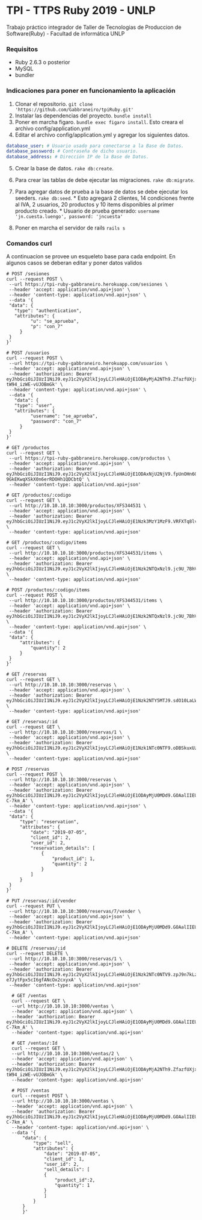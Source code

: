 # TPI - TTPS Ruby 2019 - UNLP
  Trabajo práctico integrador de Taller de Tecnologias de Produccion de Software(Ruby) - Facultad de informática UNLP

### Requisitos
  - Ruby 2.6.3 o posterior
  - MySQL
  - bundler


### Indicaciones para poner en funcionamiento la aplicación
  1. Clonar el repositorio. `git clone 'https://github.com/Gabbraneiro/tpiRuby.git'`
  2. Instalar las dependencias del proyecto. `bundle install`
  3. Poner en marcha figaro. `bundle exec figaro install`. Esto creara el archivo config/application.yml
  4. Editar el archivo config/application.yml y agregar los siguientes datos.
  ```yml
  database_user: # Usuario usado para conectarse a la Base de Datos.
  database_password: # Contraseña de dicho usuario.
  database_address: # Dirección IP de la Base de Datos.
  ```
  5. Crear la base de datos. `rake db:create`.
  6. Para crear las tablas de debe ejecutar las migraciones. `rake db:migrate`.
  7. Para agregar datos de prueba a la base de datos se debe ejecutar los seeders. `rake db:seed`.
    * Esto agregará 2 clientes, 14 condiciones frente al IVA, 2 usuarios, 20 productos y 10 items disponibles al primer producto creado.
    * Usuario de prueba generado: `username 'jn.cuesta.luengo', password: 'jncuesta'`

  8. Poner en marcha el servidor de rails `rails s`


### Comandos curl
  A continuacion se provee un esqueleto base para cada endpoint. En algunos casos se deberan editar y poner datos validos

   ```
  # POST /sesiones
  curl --request POST \
    --url https://tpi-ruby-gabbraneiro.herokuapp.com/sesiones \
    --header 'accept: application/vnd.api+json' \
    --header 'content-type: application/vnd.api+json' \
    --data '{
    "data": {
      "type": "authentication",
      "attributes": {
  			"u": "se_aprueba",
  			"p": "con_7"
  		}
    }
  }'
   ```

   ```
  # POST /usuarios
  curl --request POST \
    --url https://tpi-ruby-gabbraneiro.herokuapp.com/usuarios \
    --header 'accept: application/vnd.api+json' \
    --header 'authorization: Bearer eyJhbGciOiJIUzI1NiJ9.eyJ1c2VyX2lkIjoyLCJleHAiOjE1ODAyMjA2NTh9.ZfazfUXjxDnvuv0xIAY8tqAJ-tW94_izWE-vUJOBmGk' \
    --header 'content-type: application/vnd.api+json' \
    --data '{
  	  "data": {
      "type": "user",
      "attributes": {
  			"username": "se_aprueba",
  			"password": "con_7"			
  		}
    }
  }'
   ```

   ```
  # GET /productos
  curl --request GET \
    --url https://tpi-ruby-gabbraneiro.herokuapp.com/productos \
    --header 'accept: application/vnd.api+json' \
    --header 'authorization: Bearer eyJhbGciOiJIUzI1NiJ9.eyJ1c2VyX2lkIjoyLCJleHAiOjE1ODAxNjU2NjV9.fpUnOHn6QefKXt-9GkEKwqXSkX0n6erRDOHh1QDCbtQ' \
    --header 'content-type: application/vnd.api+json'
   ```

   ```
  # GET /productos/:codigo
  curl --request GET \
    --url http://10.10.10.10:3000/productos/XFS344531 \
    --header 'accept: application/vnd.api+json' \
    --header 'authorization: Bearer eyJhbGciOiJIUzI1NiJ9.eyJ1c2VyX2lkIjoyLCJleHAiOjE1Nzk3MzY1MzF9.VRFXTq8lvpeqe14_n798Fy7GH_pW2HSWhdV8J4DJKvc' \
    --header 'content-type: application/vnd.api+json'
   ```

   ```
  # GET /productos/:codigo/items
  curl --request GET \
    --url http://10.10.10.10:3000/productos/XFS344531/items \
    --header 'accept: application/vnd.api+json' \
    --header 'authorization: Bearer eyJhbGciOiJIUzI1NiJ9.eyJ1c2VyX2lkIjoyLCJleHAiOjE1Nzk2NTQxNzl9.jc9U_7BhVNrX1dxf7DwC7Ue7tRTHDeCqxYcnCC89Gxo' \
    --header 'content-type: application/vnd.api+json'
   ```

   ```
  # POST /productos/:codigo/items
  curl --request POST \
    --url http://10.10.10.10:3000/productos/XFS344531/items \
    --header 'accept: application/vnd.api+json' \
    --header 'authorization: Bearer eyJhbGciOiJIUzI1NiJ9.eyJ1c2VyX2lkIjoyLCJleHAiOjE1Nzk2NTQxNzl9.jc9U_7BhVNrX1dxf7DwC7Ue7tRTHDeCqxYcnCC89Gxo' \
    --header 'content-type: application/vnd.api+json' \
    --data '{
  	"data": {
  		"attributes": {
  			"quantity": 2
  		}
  	}
  }'
   ```

   ```
  # GET /reservas
  curl --request GET \
    --url http://10.10.10.10:3000/reservas \
    --header 'accept: application/vnd.api+json' \
    --header 'authorization: Bearer eyJhbGciOiJIUzI1NiJ9.eyJ1c2VyX2lkIjoyLCJleHAiOjE1Nzk2NTY5MTJ9.sdO10LaLWLRPBGzulhzfdeRv7bf4iDp2vbb6zgDXYFc' \
    --header 'content-type: application/vnd.api+json'
   ```

   ```
  # GET /reservas/:id
  curl --request GET \
    --url http://10.10.10.10:3000/reservas/1 \
    --header 'accept: application/vnd.api+json' \
    --header 'authorization: Bearer eyJhbGciOiJIUzI1NiJ9.eyJ1c2VyX2lkIjoyLCJleHAiOjE1Nzk1NTc0NTF9.oDBSkuxUzUttsDINVvPTrrULRp8fXa7HqgBRCGIBwwI' \
    --header 'content-type: application/vnd.api+json'
   ```

   ```
  # POST /reservas
  curl --request POST \
    --url http://10.10.10.10:3000/reservas \
    --header 'accept: application/vnd.api+json' \
    --header 'authorization: Bearer eyJhbGciOiJIUzI1NiJ9.eyJ1c2VyX2lkIjoyLCJleHAiOjE1ODAyMjU0MDd9.GOAalIIEU51GQUeS9Hxwa4uTYf0ZuVpgTYE-C-7km_A' \
    --header 'content-type: application/vnd.api+json' \
    --data '{
  	"data": {
  		"type": "reservation",
  		"attributes": {
  			"date": "2019-07-05",
  			"client_id": 2,
  			"user_id": 2,
  			"reservation_details": [
  				{
  					"product_id": 1,
  					"quantity": 2
  				}
  			]
  		}
  	}
  }'
   ```

   ```
  # PUT /reservas/:id/vender
  curl --request PUT \
    --url http://10.10.10.10:3000/reservas/7/vender \
    --header 'accept: application/vnd.api+json' \
    --header 'authorization: Bearer eyJhbGciOiJIUzI1NiJ9.eyJ1c2VyX2lkIjoyLCJleHAiOjE1ODAyMjU0MDd9.GOAalIIEU51GQUeS9Hxwa4uTYf0ZuVpgTYE-C-7km_A' \
    --header 'content-type: application/vnd.api+json'
   ```

   ```
  # DELETE /reservas/;id
  curl --request DELETE \
    --url http://10.10.10.10:3000/reservas/1 \
    --header 'accept: application/vnd.api+json' \
    --header 'authorization: Bearer eyJhbGciOiJIUzI1NiJ9.eyJ1c2VyX2lkIjoyLCJleHAiOjE1Nzk2NTc0NTV9.zpJ9n7kLzQnvs4oVK-e7JytFpx5cI6gfANcOx2cxyxA' \
    --header 'content-type: application/vnd.api+json'
  ```

  ```
    # GET /ventas
    curl --request GET \
    --url http://10.10.10.10:3000/ventas \
    --header 'accept: application/vnd.api+json' \
    --header 'authorization: Bearer eyJhbGciOiJIUzI1NiJ9.eyJ1c2VyX2lkIjoyLCJleHAiOjE1ODAyMjU0MDd9.GOAalIIEU51GQUeS9Hxwa4uTYf0ZuVpgTYE-C-7km_A' \
    --header 'content-type: application/vnd.api+json'
  ```

  ```
    # GET /ventas/:Id
    curl --request GET \
    --url http://10.10.10.10:3000/ventas/2 \
    --header 'accept: application/vnd.api+json' \
    --header 'authorization: Bearer eyJhbGciOiJIUzI1NiJ9.eyJ1c2VyX2lkIjoyLCJleHAiOjE1ODAyMjA2NTh9.ZfazfUXjxDnvuv0xIAY8tqAJ-tW94_izWE-vUJOBmGk' \
    --header 'content-type: application/vnd.api+json'
  ```

  ```
    # POST /ventas
    curl --request POST \
    --url http://10.10.10.10:3000/ventas \
    --header 'accept: application/vnd.api+json' \
    --header 'authorization: Bearer eyJhbGciOiJIUzI1NiJ9.eyJ1c2VyX2lkIjoyLCJleHAiOjE1ODAyMjU0MDd9.GOAalIIEU51GQUeS9Hxwa4uTYf0ZuVpgTYE-C-7km_A' \
    --header 'content-type: application/vnd.api+json' \
    --data '{
        "data": {
            "type": "sell",
            "attributes": {
                "date": "2019-07-05",
                "client_id": 1,
                "user_id": 2,
                "sell_details": [
                {
                    "product_id":2,
                    "quantity": 1
                }
                ]
            }
        }
        }'
  ```
